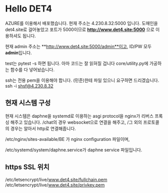 # Hello DET4

AZURE를 이용해서 배포했습니다.
현재 주소는 4.230.8.32:5000 입니다.
도매인을 det4.site로 걸어놓았고 포트가 5000이므로
**http://www.det4.site:5000** 으로 이용하셔도 됩니다.

현재 admin 주소는 **http://www.det4.site:5000/admin**이고, ID/PW 모두 **admin**입니다.

test는 pytest -s 하면 됩니다. 아마 코드는 잘 읽혀질 겁니다
core/utility.py에 가공하는 함수를 다 넣어놨습니다.

ssh는 전용 pem을 이용해야 합니다. (민준)한테 파일 있으니 요구하면 드리겠습니다.
ssh -i <private key path> shsf@4.230.8.32

## 현재 시스템 구성

현재 시스템은 daphne을 systemd로 이용하는 asgi protocol을 nginx가 리버스 프록싱 해주고 있습니다. /chat의 경우 websocket으로 연결을 해주고, /그 외의 프로토콜의 경우는 알아서 http로 연결해줍니다.

/etc/nginx/sites-available/BE 가 nginx configuration 파일이며,

/etc/systemd/system/daphne.service가 daphne service 파일입니다.

## https SSL 위치

/etc/letsencrypt/live/www.det4.site/fullchain.pem
/etc/letsencrypt/live/www.det4.site/privkey.pem
